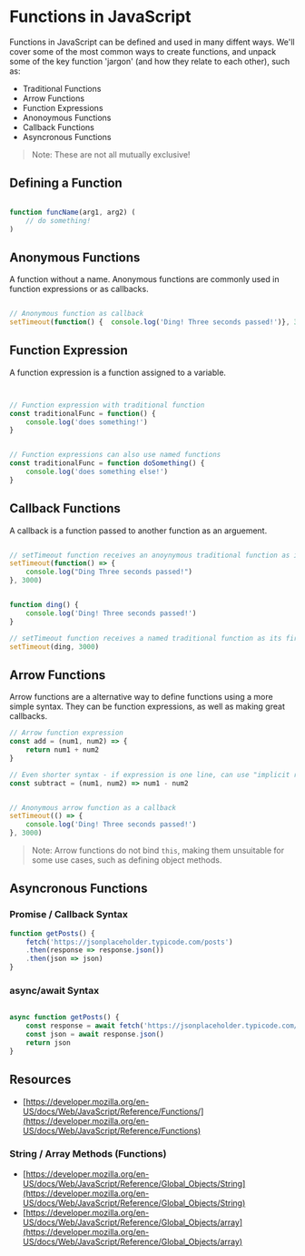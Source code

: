 # Functions in JavaScript

Functions in JavaScript can be defined and used in many diffent ways. We'll cover some of the most common ways to create functions, and unpack some of the key function 'jargon' (and how they relate to each other), such as:

- Traditional Functions
- Arrow Functions
- Function Expressions
- Anonoymous Functions
- Callback Functions
- Asyncronous Functions

> Note: These are not all mutually exclusive!

## Defining a Function

``` js

function funcName(arg1, arg2) (
    // do something!
)

```

## Anonymous Functions

A function without a name. Anonymous functions are commonly used in function expressions or as callbacks. 

``` js 

// Anonymous function as callback
setTimeout(function() {  console.log('Ding! Three seconds passed!')}, 3000)

```

## Function Expression

A function expression is a function assigned to a variable.

``` js


// Function expression with traditional function
const traditionalFunc = function() {
    console.log('does something!')
}


// Function expressions can also use named functions
const traditionalFunc = function doSomething() {
    console.log('does something else!')
}

```

## Callback Functions

A callback is a function passed to another function as an arguement. 

``` js 

// setTimeout function receives an anoynymous traditional function as its first argument
setTimeout(function() => {
    console.log("Ding Three seconds passed!")
}, 3000)

```

``` js

function ding() {
    console.log('Ding! Three seconds passed!')
}

// setTimeout function receives a named traditional function as its first argument
setTimeout(ding, 3000)

```

## Arrow Functions

Arrow functions are a alternative way to define functions using a more simple syntax. They can be function expressions, as well as making great callbacks. 

``` js 
// Arrow function expression
const add = (num1, num2) => {
    return num1 + num2
}

// Even shorter syntax - if expression is one line, can use "implicit return"
const subtract = (num1, num2) => num1 - num2


// Anonymous arrow function as a callback
setTimeout(() => {
    console.log('Ding! Three seconds passed!')
}, 3000)

```
> Note: Arrow functions do not bind `this`, making them unsuitable for some use cases, such as defining object methods.

## Asyncronous Functions

### Promise / Callback Syntax

``` js
function getPosts() {
    fetch('https://jsonplaceholder.typicode.com/posts')
    .then(response => response.json())
    .then(json => json)
}
```

### async/await Syntax

``` js

async function getPosts() {
    const response = await fetch('https://jsonplaceholder.typicode.com/posts')
    const json = await response.json()
    return json
}
```

## Resources

* [https://developer.mozilla.org/en-US/docs/Web/JavaScript/Reference/Functions/](https://developer.mozilla.org/en-US/docs/Web/JavaScript/Reference/Functions)

### String / Array Methods (Functions)
* [https://developer.mozilla.org/en-US/docs/Web/JavaScript/Reference/Global_Objects/String](https://developer.mozilla.org/en-US/docs/Web/JavaScript/Reference/Global_Objects/String)
* [https://developer.mozilla.org/en-US/docs/Web/JavaScript/Reference/Global_Objects/array](https://developer.mozilla.org/en-US/docs/Web/JavaScript/Reference/Global_Objects/array)
